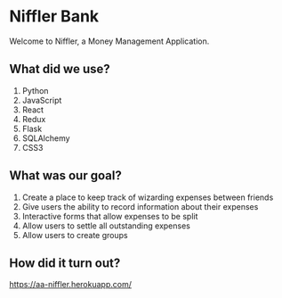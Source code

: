 # Niffler Bank

Welcome to Niffler, a Money Management Application.

## What did we use?

1. Python
2. JavaScript
3. React
4. Redux
5. Flask
6. SQLAlchemy
7. CSS3

## What was our goal?

1. Create a place to keep track of wizarding expenses between friends
2. Give users the ability to record information about their expenses
3. Interactive forms that allow expenses to be split
4. Allow users to settle all outstanding expenses
5. Allow users to create groups

## How did it turn out?
https://aa-niffler.herokuapp.com/
